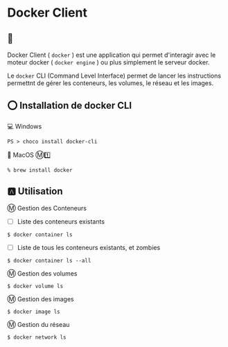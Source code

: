 # Docker Client

## :bookmark:

Docker Client ( `docker` ) est une application qui permet d'interagir avec le moteur docker ( `docker engine` ) ou plus simplement le serveur docker.

Le `docker` CLI (Command Level Interface) permet de lancer les instructions permettnt de gérer les conteneurs, les volumes, le réseau et les images. 

## :o: Installation de docker CLI

:computer: Windows

```
PS > choco install docker-cli
```

:apple: MacOS :m::one:

```
% brew install docker
```

## :a: Utilisation


:m: Gestion des Conteneurs

- [ ] Liste des conteneurs existants

```
$ docker container ls
```

- [ ] Liste de tous les conteneurs existants, et zombies

```
$ docker container ls --all
```

:m: Gestion des volumes

```
$ docker volume ls
```

:m: Gestion des images

```
$ docker image ls
```

:m: Gestion du réseau

```
$ docker network ls
```

